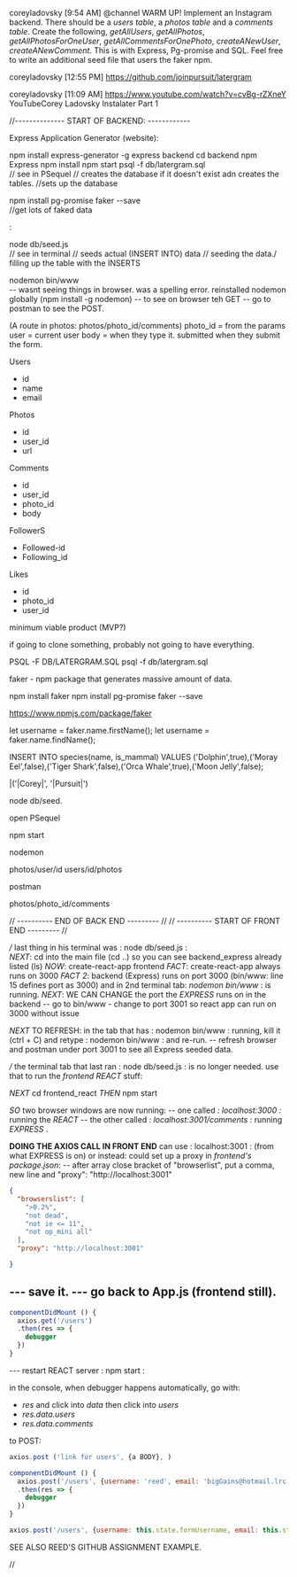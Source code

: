 coreyladovsky [9:54 AM]
@channel WARM UP! Implement an Instagram backend. There should be a *users table*, a *photos table* and a *comments table*. Create the following, *getAllUsers*, *getAllPhotos*, *getAllPhotosForOneUser*, *getAllCommentsForOnePhoto*, *createANewUser*, *createANewComment*. This is with Express, Pg-promise and SQL. Feel free to write an additional seed file that users the faker npm.

coreyladovsky [12:55 PM]
https://github.com/joinpursuit/latergram

coreyladovsky [11:09 AM]
https://www.youtube.com/watch?v=cvBg-rZXneY
YouTubeCorey Ladovsky
Instalater Part 1

//-------------- START OF BACKEND: ------------

Express Application Generator (website):
  <!-- npm install express-generator -->
npm install express-generator -g
express backend
cd backend
npm Express
npm install
npm start
psql -f db/latergram.sql        
  // see in PSequel
  // creates the database if it doesn't exist adn creates the tables.
  //sets up the database

npm install pg-promise faker --save     
  //get lots of faked data
  <!-- console.log('USERS', users, 'PHOTOS', photos); --> :
node db/seed.js         
  // see in terminal
  // seeds actual (INSERT INTO) data
  // seeding the data./ filling up the table with the INSERTS


nodemon bin/www   
  -- wasnt seeing things in browser. was a spelling error. reinstalled nodemon globally (npm install -g nodemon)
  -- to see on browser teh GET
  -- go to postman to see the POST.


(A route in photos:  photos/photo_id/comments)
photo_id = from the params
user  = current user
body = when they type it. submitted when they submit the form.

Users
- id
- name
- email

Photos
- id
- user_id
- url

Comments
- id
- user_id
- photo_id
- body

FollowerS
- Followed-id
- Following_id

Likes
- id
- photo_id
- user_id


minimum viable product (MVP?)

if going to clone something, probably not going to have everything.


PSQL -F DB/LATERGRAM.SQL
psql -f db/latergram.sql


faker - npm package that generates massive amount of data.

npm install faker
npm install pg-promise faker --save

https://www.npmjs.com/package/faker


let username = faker.name.firstName();
let username = faker.name.findName();

INSERT INTO species(name, is_mammal) VALUES ('Dolphin',true),('Moray Eel',false),('Tiger Shark',false),('Orca Whale',true),('Moon Jelly',false);

|('|Corey|', '|Pursuit|')

node db/seed.

open PSequel


npm start

nodemon

photos/user/id
users/id/photos

postman

photos/photo_id/comments

// ---------- END OF BACK END --------- //
// ---------- START OF FRONT END --------- //

*/* last thing in his terminal was   : node db/seed.js :  
*NEXT*: cd into the main file (cd ..) so you can see backend_express already listed (ls)
*NOW*: create-react-app frontend
*FACT*: create-react-app always runs on 3000
*FACT 2*: backend (Express) runs on port 3000 (bin/www: line 15 defines port as 3000) and in 2nd terminal tab: *nodemon bin/www* : is running.
*NEXT*: WE CAN CHANGE the port the *EXPRESS* runs on in the backend
  -- go to bin/www - change to port 3001
so react app can run on 3000 without issue

*NEXT* TO REFRESH: in the tab that has  : nodemon bin/www :  running, kill it (ctrl + C) and retype :  nodemon bin/www  : and re-run.
-- refresh browser and postman under port 3001 to see all Express seeded data.

*/* the terminal tab that last ran  : node db/seed.js : is no longer needed. use that to run the *frontend REACT* stuff:

*NEXT* cd frontend_react
*THEN* npm start

*SO* two browser windows are now running:
-- one called *:  localhost:3000  :* running the *REACT*
-- the other called *: localhost:3001/comments :* running *EXPRESS* .

**DOING THE AXIOS CALL IN FRONT END**
can use : localhost:3001 : (from what EXPRESS is on) or instead:
could set up a proxy in *frontend's package.json*:
-- after array close bracket of "browserlist", put a comma, new line and "proxy": "http://localhost:3001"

```json
{
  "browserslist": [
    ">0.2%",
    "not dead",
    "not ie <= 11",
    "not op_mini all"
  ],
  "proxy": "http://localhost:3001"

}
```
--- save it.
--- go back to App.js (frontend still).
--
```js
componentDidMount () {
  axios.get('/users')
  .then(res => {
    debugger
  })
}
```

--- restart REACT server : npm start :  

in the console, when debugger happens automatically, go with:
- *res* and click into *data* then click into *users*
- *res.data.users*
- *res.data.comments*

to POST:
```js
axios.post ('link for users', {a BODY}, )
```

```js
componentDidMount () {
  axios.post('/users', {username: 'reed', email: 'bigGains@hotmail.lrc'})
  .then(res => {
    debugger
  })
}
```

```js
axios.post('/users', {username: this.state.formUsername, email: this.state.formEmail})

```


SEE ALSO REED'S GITHUB ASSIGNMENT EXAMPLE.


//
